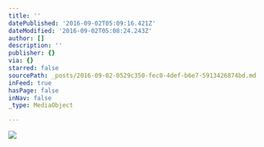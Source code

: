 ```yaml
---
title: ''
datePublished: '2016-09-02T05:09:16.421Z'
dateModified: '2016-09-02T05:08:24.243Z'
author: []
description: ''
publisher: {}
via: {}
starred: false
sourcePath: _posts/2016-09-02-0529c350-fec0-4def-b6e7-5913426874bd.md
inFeed: true
hasPage: false
inNav: false
_type: MediaObject

---
```

![](https://the-grid-user-content.s3-us-west-2.amazonaws.com/a58b96ab-b52a-4b8c-8ff6-be28d4faaf84.jpg)